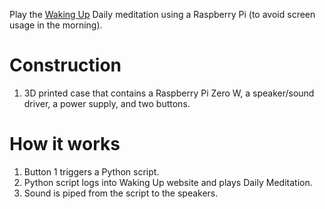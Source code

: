 Play the [Waking Up](wakingup.com) Daily meditation using a Raspberry Pi (to avoid screen usage in the morning).

# Construction
1. 3D printed case that contains a Raspberry Pi Zero W, a speaker/sound driver, a power supply, and two buttons. 

# How it works
1. Button 1 triggers a Python script.
2. Python script logs into Waking Up website and plays Daily Meditation.
3. Sound is piped from the script to the speakers.